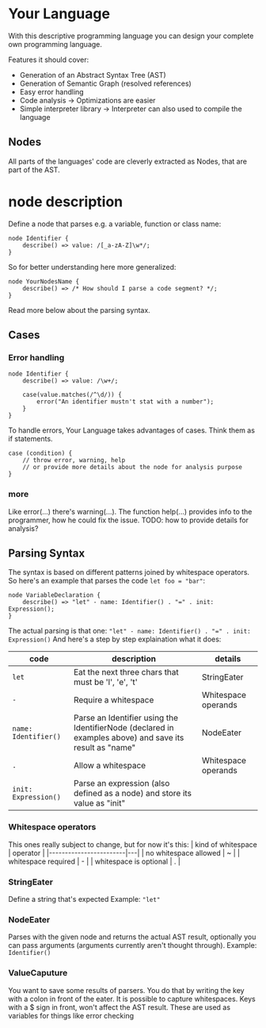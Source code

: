 # Your Language

With this descriptive programming language you can design your complete own programming language.

Features it should cover:
* Generation of an Abstract Syntax Tree (AST)
* Generation of Semantic Graph (resolved references)
* Easy error handling
* Code analysis -> Optimizations are easier
* Simple interpreter library -> Interpreter can also used to compile the language

## Nodes
All parts of the languages' code are cleverly extracted as Nodes, that are part of the AST.

# node description
Define a node that parses e.g. a variable, function or class name:
```yl
node Identifier {
    describe() => value: /[_a-zA-Z]\w*/;
}
```
So for better understanding here more generalized:
```yl
node YourNodesName {
    describe() => /* How should I parse a code segment? */;
}
```
Read more below about the parsing syntax.
## Cases
### Error handling
```yl
node Identifier {
    describe() => value: /\w+/;
    
    case(value.matches(/^\d/)) {
        error("An identifier mustn't stat with a number");
    }
}
```
To handle errors, Your Language takes advantages of cases. Think them as if statements.
```yl
case (condition) {
    // throw error, warning, help
    // or provide more details about the node for analysis purpose 
}
```

### more
Like error(...) there's warning(...). The function help(...) provides info to the programmer, how he could fix the issue.
TODO: how to provide details for analysis?


## Parsing Syntax
The syntax is based on different patterns joined by whitespace operators.
So here's an example that parses the code `let foo = "bar"`:
```yl
node VariableDeclaration {
    describe() => "let" - name: Identifier() . "=" . init: Expression();
}
```
The actual parsing is that one:
`"let" - name: Identifier() . "=" . init: Expression()`
And here's a step by step explaination what it does:

| code                 | description                                                                                             | details             |
|----------------------|---------------------------------------------------------------------------------------------------------|---------------------|
| `let`                | Eat the next three chars that must be 'l', 'e', 't'                                                     | StringEater         |
| `-`                  | Require a whitespace                                                                                    | Whitespace operands |
| `name: Identifier()` | Parse an Identifier using the IdentifierNode (declared in examples above) and save its result as "name" | NodeEater           |
| `.`                  | Allow a whitespace                                                                                      | Whitespace operands |
| `init: Expression()` | Parse an expression (also defined as a node) and store its value as "init"                              |                     |

### Whitespace operators
This ones really subject to change, but for now it's this:
| kind of whitespace     | operator |
|------------------------|---|
| no whitespace allowed  | ~ |
| whitespace required    | - |
| whitespace is optional | . |

### StringEater
Define a string that's expected
Example:
`"let"`

### NodeEater
Parses with the given node and returns the actual AST result, optionally you can pass arguments (arguments currently aren't thought through).
Example:
`Identifier()`

### ValueCaputure
You want to save some results of parsers. You do that by writing the key with a colon in front of the eater.
It is possible to capture whitespaces.
Keys with a $ sign in front, won't affect the AST result. These are used as variables for things like error checking